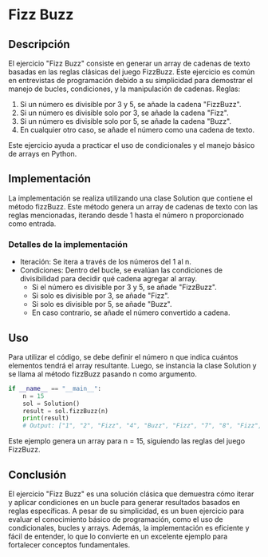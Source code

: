 # Fizz Buzz

## Descripción

El ejercicio "Fizz Buzz" consiste en generar un array de cadenas de texto basadas en las reglas clásicas del juego FizzBuzz. Este ejercicio es común en entrevistas de programación debido a su simplicidad para demostrar el manejo de bucles, condiciones, y la manipulación de cadenas.
Reglas:

1. Si un número es divisible por 3 y 5, se añade la cadena "FizzBuzz".
2. Si un número es divisible solo por 3, se añade la cadena "Fizz".
3. Si un número es divisible solo por 5, se añade la cadena "Buzz".
4. En cualquier otro caso, se añade el número como una cadena de texto.

Este ejercicio ayuda a practicar el uso de condicionales y el manejo básico de arrays en Python.

## Implementación

La implementación se realiza utilizando una clase Solution que contiene el método fizzBuzz. Este método genera un array de cadenas de texto con las reglas mencionadas, iterando desde 1 hasta el número n proporcionado como entrada.

### Detalles de la implementación

* Iteración: Se itera a través de los números del 1 al n.
* Condiciones: Dentro del bucle, se evalúan las condiciones de divisibilidad para decidir qué cadena agregar al array.
  * Si el número es divisible por 3 y 5, se añade "FizzBuzz".
  * Si solo es divisible por 3, se añade "Fizz".
  * Si solo es divisible por 5, se añade "Buzz".
  * En caso contrario, se añade el número convertido a cadena.

## Uso

Para utilizar el código, se debe definir el número n que indica cuántos elementos tendrá el array resultante. Luego, se instancia la clase Solution y se llama al método fizzBuzz pasando n como argumento.

```python
if __name__ == "__main__":
    n = 15
    sol = Solution()
    result = sol.fizzBuzz(n)
    print(result)
    # Output: ["1", "2", "Fizz", "4", "Buzz", "Fizz", "7", "8", "Fizz", "Buzz", "11", "Fizz", "13", "14", "FizzBuzz"]
```

Este ejemplo genera un array para n = 15, siguiendo las reglas del juego FizzBuzz.

## Conclusión

El ejercicio "Fizz Buzz" es una solución clásica que demuestra cómo iterar y aplicar condiciones en un bucle para generar resultados basados en reglas específicas. A pesar de su simplicidad, es un buen ejercicio para evaluar el conocimiento básico de programación, como el uso de condicionales, bucles y arrays. Además, la implementación es eficiente y fácil de entender, lo que lo convierte en un excelente ejemplo para fortalecer conceptos fundamentales.
